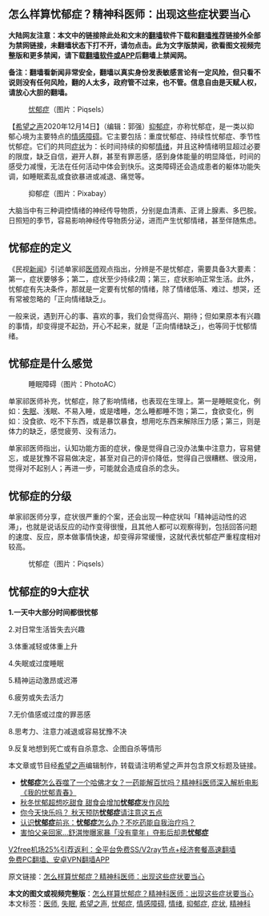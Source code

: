  <h2>怎么样算忧郁症？精神科医师：出现这些症状要当心</h2> <p class="notice"><b>大陆网友注意：本文中的链接除此处和文末的<a href="https://github.com/bannedbook/fanqiang" >翻墙</a>软件下载和<a href="https://github.com/killgcd/justmysocks/blob/master/README.md">翻墙推荐</a>链接外全部为禁网链接，未翻墙状态下打不开，请勿点击。此为文字版禁闻，欲看图文视频完整版和更多禁闻，请下载<a href="https://github.com/bannedbook/fanqiang">翻墙软件或APP</a>后翻墙上禁闻网。</p><p>备注：翻墙看新闻非常安全，翻墙以真实身份发表敏感言论有一定风险，但只看不说则没有任何风险，翻的人太多，政府管不过来，也不管。信息自由是天赋人权，请放心大胆的翻墙。</b></p>  <div class="entry"> <figure><figcaption><a href="https://www.bannedbook.org/bnews/tag/%e5%bf%a7%e9%83%81%e7%97%87/" class="st_tag internal_tag" rel="tag" title="标签 忧郁症 下的日志">忧郁症</a>（图片：Piqsels）</figcaption></figure> <p>【<span class='wp_keywordlink_affiliate'><a href="https://www.soundofhope.org" title="希望之声" target="_blank">希望之声</a></span>2020年12月14日】（编辑：郭强）<a href="https://www.bannedbook.org/bnews/tag/%e6%8a%91%e9%83%81%e7%97%87/" class="st_tag internal_tag" rel="tag" title="标签 抑郁症 下的日志">抑郁症</a>，亦称忧郁症，是一类以抑郁心境为主要特点的<a href="https://www.bannedbook.org/bnews/tag/%E6%83%85%E6%84%9F%E9%9A%9C%E7%A2%8D/" class="st_tag internal_tag" rel="tag" title="标签 情感障碍 下的日志">情感障碍</a>。它主要包括：重度忧郁症、持续性忧郁症、季节性忧郁症。它们的共同<a href="https://www.bannedbook.org/bnews/tag/%E7%97%87%E7%8A%B6/" class="st_tag internal_tag" rel="tag" title="标签 症状 下的日志">症状</a>为：长时间持续的抑郁<a href="https://www.bannedbook.org/bnews/tag/%E6%83%85%E7%BB%AA/" class="st_tag internal_tag" rel="tag" title="标签 情绪 下的日志">情绪</a>，并且这种情绪明显超过必要的限度，缺乏自信，避开人群，甚至有罪恶感，感到身体能量的明显降低，时间的感受力减慢，无法在任何活动中体会到快乐。这类障碍还会造成患者的躯体功能失调，如睡眠紊乱或食欲暴进或减退、痛觉等。</p> <figure><figcaption>抑郁症（图片：Pixabay）</figcaption></figure> <p>大脑当中有三种调控情绪的神经传导物质，分别是血清素、正肾上腺素、多巴胺。日照短的季节，容易影响神经传导物质分泌，进而产生忧郁情绪，甚至伴随焦虑。</p> <h2>忧郁症的定义</h2> <p>《民视<span class='wp_keywordlink_affiliate'><a href="https://www.bannedbook.org/" title="新闻">新闻</a></span>》引述单家祁<a href="https://www.bannedbook.org/bnews/tag/%E5%8C%BB%E5%B8%88/" class="st_tag internal_tag" rel="tag" title="标签 医师 下的日志">医师</a>观点指出，分辨是不是忧郁症，需要具备3大要素：第一，症状要够多；第二，症状至少持续2周；第三，症状影响正常生活。此外，忧郁症有先决条件，那就是一定要有忧郁的情绪，除了情绪低落、难过、想哭，还有常被忽略的「正向情绪缺乏」。</p> <p>一般来说，遇到开心的事、喜欢的事，我们会觉得高兴、期待；但如果原本有兴趣的事情，却变得提不起劲，开心不起来，就是「正向情绪缺乏」，也等同于忧郁情绪。</p>  <h2>忧郁症是什么感觉</h2> <figure><figcaption>睡眠障碍（图片：PhotoAC）</figcaption></figure> <p>单家祁医师补充，忧郁症，除了影响情绪，也表现在生理上。第一是睡眠变化，例如：<a href="https://www.bannedbook.org/bnews/tag/%e5%a4%b1%e7%9c%a0/" class="st_tag internal_tag" rel="tag" title="标签 失眠 下的日志">失眠</a>、浅眠、不易入睡，或是嗜睡，怎么睡都睡不饱；第二，食欲变化，例如：没食欲、吃不下东西，或是暴饮暴食，想用吃东西来解除压力感；第三，则是体力的缺乏，感觉疲劳、没有活力。</p> <p>单家祁医师指出，认知功能方面的症状，像是觉得自己没办法集中注意力，容易健忘，或是犹豫不容易做决定，甚至对自己的评价降低，觉得自己很糟糕、很没用，觉得对不起别人；再进一步，可能就会造成自杀的念头。</p> <h2>忧郁症的分级</h2> <p>单家祁医师分享，症状很严重的个案，还会出现一种症状叫「精神运动性的迟滞」，也就是说话反应的动作变得很慢，且其他人都可以观察得到，包括回答问题的速度、反应，原本做事情快速，却变得非常缓慢，这就代表忧郁症严重程度相对较高。</p> <figure><figcaption>忧郁症（图片：Piqsels）</figcaption></figure> <h2>忧郁症的9大症状</h2> <p><strong>1.一天中大部分时间都很忧郁</strong></p>  <p>2.对日常生活皆失去兴趣</p> <p>3.体重减轻或体重上升</p> <p>4.失眠或过度睡眠</p> <p>5.精神运动激昂或迟滞</p>  <p>6.疲劳或失去活力</p> <p>7.无价值感或过度的罪恶感</p> <p>8.思考力、注意力减退或容易犹豫不决</p> <p>9.反复地想到死亡或有自杀意念、企图自杀等情形</p>  <p>本文章或节目经<a href="https://www.bannedbook.org/bnews/tag/%e5%b8%8c%e6%9c%9b%e4%b9%8b%e5%a3%b0/" class="st_tag internal_tag" rel="tag" title="标签 希望之声 下的日志">希望之声</a>编辑制作，转载请注明希望之声并包含原文标题及链接。</p> <ul class='op-related-articles' title='相关阅读'> <li><a href='https://www.bannedbook.org/bnews/bannedvideo/20200831/1434539.html' target='_blank'><b>忧郁症</b>怎么吞噬了一个哈佛才女？一药能解百忧吗？精神科医师深入解析电影《我的忧郁青春》</a></li> <li><a href='https://www.bannedbook.org/bnews/comments/20201012/1412364.html' target='_blank'>秋冬忧郁超想吃甜食 甜食会增加<b>忧郁症</b>发作风险</a></li> <li><a href='https://www.bannedbook.org/bnews/comments/20200927/1404020.html' target='_blank'>你今天快乐吗？ 秋天预防<b>忧郁症</b>请注意这五点</a></li> <li><a href='https://www.bannedbook.org/bnews/health/20200905/1391306.html' target='_blank'>认识<b>忧郁症</b>前兆：<b>忧郁症</b>怎么办？不吃药能自我治疗吗？</a></li> <li><a href='https://www.bannedbook.org/bnews/yule/20200717/1362185.html' target='_blank'>害怕父亲回家…舒淇惨曝家暴「没有童年」夺影后却患<b>忧郁症</b></a></li> </ul> <p class="texttj"> <a href="https://www.bannedbook.org/forum23/topic22702.html" target="_blank">V2free机场25%引荐返利：全平台免费SS/V2ray节点+经济套餐高速翻墙</a><br/> <a href="https://github.com/bannedbook/fanqiang/wiki/%E7%A6%81%E9%97%BB%E7%BD%91%E5%AE%89%E5%8D%93%E7%BF%BB%E5%A2%99%E6%96%B0%E9%97%BBAPP" target="_blank">免费PC翻墙、安卓VPN翻墙APP</a></p><p>原文链接：<a class="src_link"  href="https://www.soundofhope.org/post/453145" target="_blank">怎么样算忧郁症？精神科医师：出现这些症状要当心</a></p><a name='sharetosocial'></a>       <div><b>本文的图文或视频完整版</b>：<a href='https://www.bannedbook.org/bnews/comments/20201215/1448162.html'>怎么样算忧郁症？精神科医师：出现这些症状要当心</a></div>  </div><!--END ENTRY--> <div class="postfooter"> <div>本文标签：<a href="https://www.bannedbook.org/bnews/tag/%E5%8C%BB%E5%B8%88/" rel="tag">医师</a>, <a href="https://www.bannedbook.org/bnews/tag/%e5%a4%b1%e7%9c%a0/" rel="tag">失眠</a>, <a href="https://www.bannedbook.org/bnews/tag/%e5%b8%8c%e6%9c%9b%e4%b9%8b%e5%a3%b0/" rel="tag">希望之声</a>, <a href="https://www.bannedbook.org/bnews/tag/%e5%bf%a7%e9%83%81%e7%97%87/" rel="tag">忧郁症</a>, <a href="https://www.bannedbook.org/bnews/tag/%E6%83%85%E6%84%9F%E9%9A%9C%E7%A2%8D/" rel="tag">情感障碍</a>, <a href="https://www.bannedbook.org/bnews/tag/%E6%83%85%E7%BB%AA/" rel="tag">情绪</a>, <a href="https://www.bannedbook.org/bnews/tag/%e6%8a%91%e9%83%81%e7%97%87/" rel="tag">抑郁症</a>, <a href="https://www.bannedbook.org/bnews/tag/%E7%97%87%E7%8A%B6/" rel="tag">症状</a>, <a href="https://www.bannedbook.org/bnews/tag/%E7%B2%BE%E7%A5%9E%E7%A7%91/" rel="tag">精神科</a></div>  </div><!--END POSTFOOTER--> 